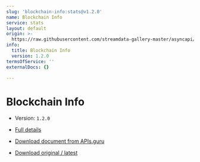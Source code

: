 ```yaml
---
slug: 'blockchain-info:stats@v1.2.0'
name: Blockchain Info
service: stats
layout: default
origin: >-
  https://raw.githubusercontent.com/streamdata-gallery-master/asyncapi/master/_listings/blockchain-info/blockchain-info-stats-stream-async.md
info:
  title: Blockchain Info
  version: 1.2.0
termsOfService: ''
externalDocs: {}

---
```

# Blockchain Info

* Version: `1.2.0`
* [Full details](../html/blockchain-info:stats@v1.2.0.html)






* [Download document from APIs.guru](https://raw.githubusercontent.com/APIs-guru/asyncapi-directory/master/docs/APIs/blockchain-info%3Astats%40v1.2.0.yaml)
* [Download original / latest](https://raw.githubusercontent.com/streamdata-gallery-master/asyncapi/master/_listings/blockchain-info/blockchain-info-stats-stream-async.md)

<script type="application/ld+json">
{
  "@context": "http://schema.org/",
  "@type": "WebAPI",

  "documentation": "",

  "name": "Blockchain Info"
}
</script>
